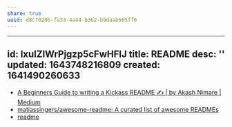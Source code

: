 ```yaml
---
share: true
uuid: d8c7020b-fa33-4a44-b3b2-b9daab505ff6
---
```

---
id: lxuIZIWrPjgzp5cFwHFlJ
title: README
desc: ''
updated: 1643748216809
created: 1641490260633
---

* [A Beginners Guide to writing a Kickass README ✍ | by Akash Nimare | Medium](https://meakaakka.medium.com/a-beginners-guide-to-writing-a-kickass-readme-7ac01da88ab3)
* [matiassingers/awesome-readme: A curated list of awesome READMEs](https://github.com/matiassingers/awesome-readme)
* [readme](https://matyunya-readme.ellx.app/)